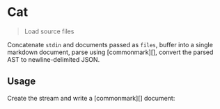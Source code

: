 # Cat

<? @include readme/badges.md ?>

> Load source files

Concatenate `stdin` and documents passed as `files`, buffer into a single markdown document, parse using [commonmark][], convert the parsed AST to newline-delimited JSON.

<? @include {=readme} install.md ?>

## Usage

Create the stream and write a [commonmark][] document:

<? @source {javascript=s/\.\.\/index/mkcat/gm} usage.js ?>

<? @include {=readme} example.md help.md ?>

<? @exec mkapi index.js --title=API --level=2 ?>
<? @include {=readme} license.md links.md ?>
